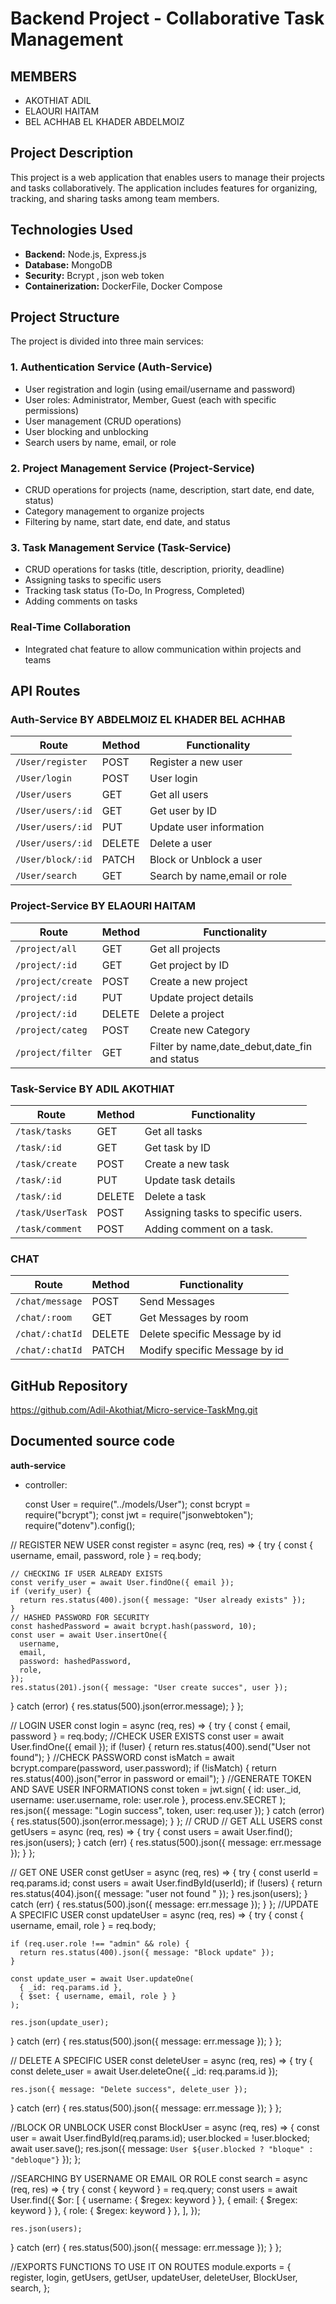 # Backend Project - Collaborative Task Management
## MEMBERS
- AKOTHIAT ADIL
- ELAOURI HAITAM
- BEL ACHHAB EL KHADER ABDELMOIZ
## Project Description
This project is a web application that enables users to manage their projects and tasks collaboratively. The application includes features for organizing, tracking, and sharing tasks among team members.

## Technologies Used
- **Backend:** Node.js, Express.js
- **Database:** MongoDB
- **Security:** Bcrypt , json web token
- **Containerization:** DockerFile, Docker Compose

## Project Structure
The project is divided into three main services:

### 1. Authentication Service (Auth-Service)
- User registration and login (using email/username and password)
- User roles: Administrator, Member, Guest (each with specific permissions)
- User management (CRUD operations)
- User blocking and unblocking
- Search users by name, email, or role

### 2. Project Management Service (Project-Service)
- CRUD operations for projects (name, description, start date, end date, status)
- Category management to organize projects
- Filtering by name, start date, end date, and status

### 3. Task Management Service (Task-Service)
- CRUD operations for tasks (title, description, priority, deadline)
- Assigning tasks to specific users
- Tracking task status (To-Do, In Progress, Completed)
- Adding comments on tasks

### Real-Time Collaboration
- Integrated chat feature to allow communication within projects and teams

## API Routes
### Auth-Service BY ABDELMOIZ EL KHADER BEL ACHHAB
| Route | Method | Functionality |
|---|---|---|
| `/User/register` | POST | Register a new user |
| `/User/login` | POST | User login |
| `/User/users` | GET | Get all users |
| `/User/users/:id` | GET | Get user by ID |
| `/User/users/:id` | PUT | Update user information |
| `/User/users/:id` | DELETE | Delete a user |
| `/User/block/:id` | PATCH  | Block or Unblock a user |
| `/User/search` | GET  | Search by name,email or role |

### Project-Service BY ELAOURI HAITAM
| Route | Method | Functionality |
|---|---|---|
| `/project/all` | GET | Get all projects |
| `/project/:id` | GET | Get project by ID |
| `/project/create` | POST | Create a new project |
| `/project/:id` | PUT | Update project details |
| `/project/:id` | DELETE | Delete a project |
| `/project/categ` | POST  | Create new Category |
| `/project/filter` | GET  | Filter by name,date_debut,date_fin and status |

### Task-Service BY ADIL AKOTHIAT
| Route | Method | Functionality |
|---|---|---|
| `/task/tasks` | GET | Get all tasks |
| `/task/:id` | GET | Get task by ID |
| `/task/create` | POST | Create a new task |
| `/task/:id` | PUT | Update task details |
| `/task/:id` | DELETE | Delete a task |
| `/task/UserTask` | POST | Assigning tasks to specific users. |
| `/task/comment` | POST | Adding comment on a task. |

### CHAT
| Route | Method | Functionality |
|---|---|---|
| `/chat/message` | POST | Send Messages |
| `/chat/:room` | GET | Get Messages by room |
| `/chat/:chatId` | DELETE | Delete specific Message by id |
| `/chat/:chatId` | PATCH | Modify specific Message by id |

## GitHub Repository
https://github.com/Adil-Akothiat/Micro-service-TaskMng.git

## Documented source code
**auth-service**
- controller:

   const User = require("../models/User");
const bcrypt = require("bcrypt");
const jwt = require("jsonwebtoken");
require("dotenv").config();

// REGISTER NEW USER
const register = async (req, res) => {
  try {
    const { username, email, password, role } = req.body;

    // CHECKING IF USER ALREADY EXISTS
    const verify_user = await User.findOne({ email });
    if (verify_user) {
      return res.status(400).json({ message: "User already exists" });
    }
    // HASHED PASSWORD FOR SECURITY
    const hashedPassword = await bcrypt.hash(password, 10);
    const user = await User.insertOne({
      username,
      email,
      password: hashedPassword,
      role,
    });
    res.status(201).json({ message: "User create succes", user });
  } catch (error) {
    res.status(500).json(error.message);
  }
};

// LOGIN USER
const login = async (req, res) => {
  try {
    const { email, password } = req.body;
    //CHECK USER EXISTS
    const user = await User.findOne({ email });
    if (!user) {
      return res.status(400).send("User not found");
    }
    //CHECK PASSWORD
    const isMatch = await bcrypt.compare(password, user.password);
    if (!isMatch) {
      return res.status(400).json("error in password or email");
    }
    //GENERATE TOKEN AND SAVE USER INFORMATIONS
    const token = jwt.sign(
      { id: user._id, username: user.username, role: user.role },
      process.env.SECRET
    );
    res.json({ message: "Login success", token, user: req.user });
  } catch (error) {
    res.status(500).json(error.message);
  }
};
// CRUD
// GET ALL USERS
const getUsers = async (req, res) => {
  try {
    const users = await User.find();
    res.json(users);
  } catch (err) {
    res.status(500).json({ message: err.message });
  }
};

// GET ONE USER
const getUser = async (req, res) => {
  try {
    const userId = req.params.id;
    const users = await User.findById(userId);
    if (!users) {
      return res.status(404).json({ message: "user not found " });
    }
    res.json(users);
  } catch (err) {
    res.status(500).json({ message: err.message });
  }
};
//UPDATE A SPECIFIC USER
const updateUser = async (req, res) => {
  try {
    const { username, email, role } = req.body;

    if (req.user.role !== "admin" && role) {
      return res.status(400).json({ message: "Block update" });
    }

    const update_user = await User.updateOne(
      { _id: req.params.id },
      { $set: { username, email, role } }
    );

    res.json(update_user);
  } catch (err) {
    res.status(500).json({ message: err.message });
  }
};

// DELETE A SPECIFIC USER
const deleteUser = async (req, res) => {
  try {
    const delete_user = await User.deleteOne({ _id: req.params.id });

    res.json({ message: "Delete success", delete_user });
  } catch (err) {
    res.status(500).json({ message: err.message });
  }
};

//BLOCK OR UNBLOCK USER
const BlockUser = async (req, res) => {
  const user = await User.findById(req.params.id);
  user.blocked = !user.blocked;
  await user.save();
  res.json({ message: `User ${user.blocked ? "bloque" : "debloque"}` });
};

//SEARCHING BY USERNAME OR EMAIL OR ROLE
const search = async (req, res) => {
  try {
    const { keyword } = req.query;
    const users = await User.find({
      $or: [
        { username: { $regex: keyword } },
        { email: { $regex: keyword } },
        { role: { $regex: keyword } },
      ],
    });

    res.json(users);
  } catch (err) {
    res.status(500).json({ message: err.message });
  }
};

//EXPORTS FUNCTIONS TO USE IT ON ROUTES
module.exports = {
  register,
  login,
  getUsers,
  getUser,
  updateUser,
  deleteUser,
  BlockUser,
  search,
};







